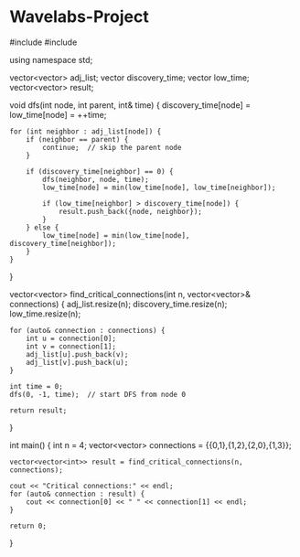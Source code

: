 # Wavelabs-Project
#include <iostream>
#include <vector>

using namespace std;

vector<vector<int>> adj_list;
vector<int> discovery_time;
vector<int> low_time;
vector<vector<int>> result;

void dfs(int node, int parent, int& time) {
    discovery_time[node] = low_time[node] = ++time;

    for (int neighbor : adj_list[node]) {
        if (neighbor == parent) {
            continue;  // skip the parent node
        }

        if (discovery_time[neighbor] == 0) {
            dfs(neighbor, node, time);
            low_time[node] = min(low_time[node], low_time[neighbor]);

            if (low_time[neighbor] > discovery_time[node]) {
                result.push_back({node, neighbor});
            }
        } else {
            low_time[node] = min(low_time[node], discovery_time[neighbor]);
        }
    }
}

vector<vector<int>> find_critical_connections(int n, vector<vector<int>>& connections) {
    adj_list.resize(n);
    discovery_time.resize(n);
    low_time.resize(n);

    for (auto& connection : connections) {
        int u = connection[0];
        int v = connection[1];
        adj_list[u].push_back(v);
        adj_list[v].push_back(u);
    }

    int time = 0;
    dfs(0, -1, time);  // start DFS from node 0

    return result;
}

int main() {
    int n = 4;
    vector<vector<int>> connections = {{0,1},{1,2},{2,0},{1,3}};

    vector<vector<int>> result = find_critical_connections(n, connections);

    cout << "Critical connections:" << endl;
    for (auto& connection : result) {
        cout << connection[0] << " " << connection[1] << endl;
    }

    return 0;
}
